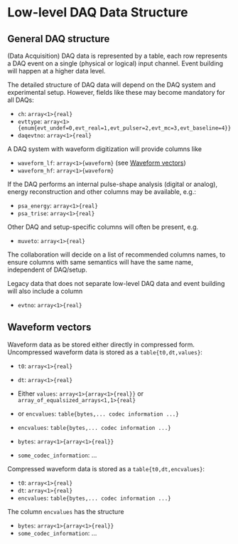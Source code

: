 # Low-level DAQ Data Structure

## General DAQ structure

(Data Acquisition) DAQ data is represented by a table, each row represents a DAQ event on a single (physical or logical) input channel. Event building will happen at a higher data level.

The detailed structure of DAQ data will depend on the DAQ system and experimental setup. However, fields like these may become mandatory for all DAQs:

* `ch`: `array<1>{real}`
* `evttype`: `array<1>{enum{evt_undef=0,evt_real=1,evt_pulser=2,evt_mc=3,evt_baseline=4}}`
* `daqevtno`: `array<1>{real}`

A DAQ system with waveform digitization will provide columns like

* `waveform_lf`: `array<1>{waveform}` (see [Waveform vectors](@ref))
* `waveform_hf`: `array<1>{waveform}`

If the DAQ performs an internal pulse-shape analysis (digital or analog), energy reconstruction and other columns may be available, e.g.:

* `psa_energy`: `array<1>{real}`
* `psa_trise`: `array<1>{real}`

Other DAQ and setup-specific columns will often be present, e.g.

* `muveto`: `array<1>{real}`

The collaboration will decide on a list of recommended columns names, to ensure columns with same semantics will have the same name, independent of DAQ/setup.

Legacy data that does not separate low-level DAQ data and event building will also include a column

* `evtno`: `array<1>{real}`

## Waveform vectors

Waveform data as be stored either directly in compressed form. Uncompressed waveform data is stored as a `table{t0,dt,values}`:

* `t0`: `array<1>{real}`
* `dt`: `array<1>{real}`
* Either `values`: `array<1>{array<1>{real}}` or `array_of_equalsized_arrays<1,1>{real}`
* or `encvalues`: `table{bytes,... codec information ...}`

* `encvalues`: `table{bytes,... codec information ...}`
* `bytes`: `array<1>{array<1>{real}}`
* `some_codec_information`: ...

Compressed waveform data is stored as a `table{t0,dt,encvalues}`:

* `t0`: `array<1>{real}`
* `dt`: `array<1>{real}`
* `encvalues`: `table{bytes,... codec information ...}`

The column `encvalues` has the structure

* `bytes`: `array<1>{array<1>{real}}`
* `some_codec_information`: ...
